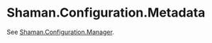﻿# Shaman.Configuration.Metadata

See [Shaman.Configuration.Manager](https://github.com/antiufo/Shaman.Configuration.Manager).